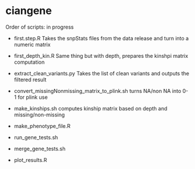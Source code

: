 ciangene
========
Order of scripts: in progress


* first.step.R
Takes the snpStats files from the data release and turn into a numeric matrix

* first_depth_kin.R
Same thing but with depth, prepares the kinshpi matrix computation

* extract_clean_variants.py
Takes the list of clean variants and outputs the filtered result

* convert_missingNonmissing_matrix_to_plink.sh
turns NA/non NA into 0-1 for plink use

* make_kinships.sh
computes kinship matrix based on depth and missing/non-missing

* make_phenotype_file.R

* run_gene_tests.sh

* merge_gene_tests.sh

* plot_results.R
